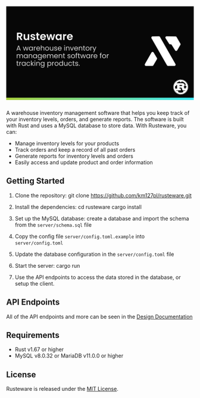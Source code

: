 ![Rusteware - A warehouse inventory managment software](assets/thumbnail.png)
=========

A warehouse inventory management software that helps you keep track of your inventory levels, orders, and generate reports. The software is built with Rust and uses a MySQL database to store data. With Rusteware, you can:

- Manage inventory levels for your products
- Track orders and keep a record of all past orders
- Generate reports for inventory levels and orders
- Easily access and update product and order information

Getting Started
---------------

1. Clone the repository:
   git clone https://github.com/km127pl/rusteware.git

2. Install the dependencies:
   cd rusteware
   cargo install

3. Set up the MySQL database:
   create a database and import the schema from the `server/schema.sql` file

4. Copy the config file `server/config.toml.example` into `server/config.toml`

5. Update the database configuration in the `server/config.toml` file

6. Start the server:
   cargo run

7. Use the API endpoints to access the data stored in the database, or setup the client.

API Endpoints
-------------

All of the API endpoints and more can be seen in the [Design Documentation](DESIGN.md)

Requirements
------------

- Rust v1.67 or higher
- MySQL v8.0.32  or MariaDB v11.0.0 or higher

License
-------

Rusteware is released under the [MIT License](https://opensource.org/licenses/MIT).
